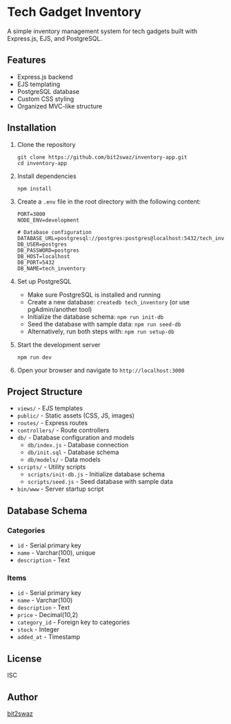 # Tech Gadget Inventory

A simple inventory management system for tech gadgets built with Express.js, EJS, and PostgreSQL.

## Features

- Express.js backend
- EJS templating
- PostgreSQL database
- Custom CSS styling
- Organized MVC-like structure

## Installation

1. Clone the repository
   ```
   git clone https://github.com/bit2swaz/inventory-app.git
   cd inventory-app
   ```

2. Install dependencies
   ```
   npm install
   ```

3. Create a `.env` file in the root directory with the following content:
   ```
   PORT=3000
   NODE_ENV=development
   
   # Database configuration
   DATABASE_URL=postgresql://postgres:postgres@localhost:5432/tech_inventory
   DB_USER=postgres
   DB_PASSWORD=postgres
   DB_HOST=localhost
   DB_PORT=5432
   DB_NAME=tech_inventory
   ```

4. Set up PostgreSQL
   - Make sure PostgreSQL is installed and running
   - Create a new database: `createdb tech_inventory` (or use pgAdmin/another tool)
   - Initialize the database schema: `npm run init-db`
   - Seed the database with sample data: `npm run seed-db`
   - Alternatively, run both steps with: `npm run setup-db`

5. Start the development server
   ```
   npm run dev
   ```

6. Open your browser and navigate to `http://localhost:3000`

## Project Structure

- `views/` - EJS templates
- `public/` - Static assets (CSS, JS, images)
- `routes/` - Express routes
- `controllers/` - Route controllers
- `db/` - Database configuration and models
  - `db/index.js` - Database connection
  - `db/init.sql` - Database schema
  - `db/models/` - Data models
- `scripts/` - Utility scripts
  - `scripts/init-db.js` - Initialize database schema
  - `scripts/seed.js` - Seed database with sample data
- `bin/www` - Server startup script

## Database Schema

### Categories
- `id` - Serial primary key
- `name` - Varchar(100), unique
- `description` - Text

### Items
- `id` - Serial primary key
- `name` - Varchar(100)
- `description` - Text
- `price` - Decimal(10,2)
- `category_id` - Foreign key to categories
- `stock` - Integer
- `added_at` - Timestamp

## License

ISC

## Author

[bit2swaz](https://github.com/bit2swaz) 
